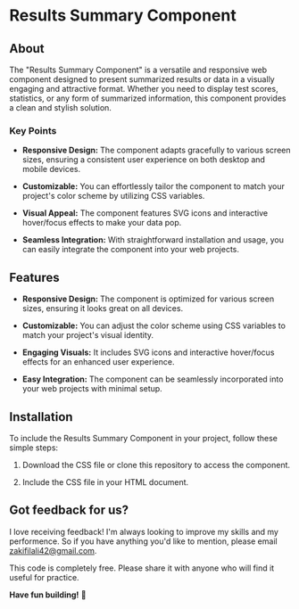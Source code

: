 # Results Summary Component


## About

The "Results Summary Component" is a versatile and responsive web component designed to present summarized results or data in a visually engaging and attractive format. Whether you need to display test scores, statistics, or any form of summarized information, this component provides a clean and stylish solution.

### Key Points

- **Responsive Design:** The component adapts gracefully to various screen sizes, ensuring a consistent user experience on both desktop and mobile devices.

- **Customizable:** You can effortlessly tailor the component to match your project's color scheme by utilizing CSS variables.

- **Visual Appeal:** The component features SVG icons and interactive hover/focus effects to make your data pop.

- **Seamless Integration:** With straightforward installation and usage, you can easily integrate the component into your web projects.

## Features

- **Responsive Design:** The component is optimized for various screen sizes, ensuring it looks great on all devices.

- **Customizable:** You can adjust the color scheme using CSS variables to match your project's visual identity.

- **Engaging Visuals:** It includes SVG icons and interactive hover/focus effects for an enhanced user experience.

- **Easy Integration:** The component can be seamlessly incorporated into your web projects with minimal setup.

## Installation

To include the Results Summary Component in your project, follow these simple steps:

1. Download the CSS file or clone this repository to access the component.

2. Include the CSS file in your HTML document.


## Got feedback for us?

I love receiving feedback! I'm always looking to improve my skills and my performence. So if you have anything you'd like to mention, please email zakifilali42@gmail.com.

This code is completely free. Please share it with anyone who will find it useful for practice.

**Have fun building!** 🚀

   

